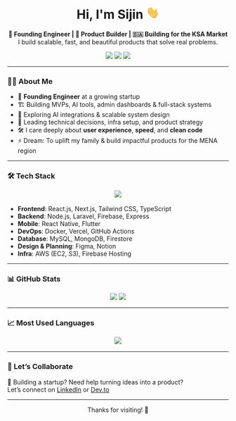 <h1 align="center">Hi, I'm Sijin <img src="https://raw.githubusercontent.com/sijin-raj/sijin-resume01/main/assets/images/Hi.gif" width="30"/></h1>

<p align="center">
  <b>🚀 Founding Engineer | 🧠 Product Builder | 🇸🇦 Building for the KSA Market</b><br/>
  I build scalable, fast, and beautiful products that solve real problems.
</p>

<p align="center">
  <a href="https://www.linkedin.com/in/sijin-raj/"><img src="https://skillicons.dev/icons?i=linkedin" height="30" /></a>
  <a href="https://www.instagram.com/sijin__raj/"><img src="https://skillicons.dev/icons?i=instagram" height="30" /></a>
  <a href="https://dev.to/sijinraj"><img src="https://skillicons.dev/icons?i=devto" height="30" /></a>
</p>

---

### 👨‍💻 About Me

- 🧩 **Founding Engineer** at a growing startup
- 🏗 Building MVPs, AI tools, admin dashboards & full-stack systems
- 🌱 Exploring AI integrations & scalable system design
- 🚀 Leading technical decisions, infra setup, and product strategy
- 🛠 I care deeply about **user experience**, **speed**, and **clean code**
- ⚡ Dream: To uplift my family & build impactful products for the MENA region

---

### 🛠 Tech Stack

<p align="center">
  <img src="https://skillicons.dev/icons?i=react,nextjs,ts,nodejs,laravel,firebase,tailwind,figma,mysql,mongodb,docker,aws,vscode,linux" />
</p>

- **Frontend**: React.js, Next.js, Tailwind CSS, TypeScript
- **Backend**: Node.js, Laravel, Firebase, Express
- **Mobile**: React Native, Flutter
- **DevOps**: Docker, Vercel, GitHub Actions
- **Database**: MySQL, MongoDB, Firestore
- **Design & Planning**: Figma, Notion
- **Infra**: AWS (EC2, S3), Firebase Hosting

---

### 📊 GitHub Stats

<p align="center">
  <img src="https://github-readme-stats.vercel.app/api?username=sijin-raj&show_icons=true&theme=tokyonight&hide_border=true" />
  <img src="https://github-readme-streak-stats.herokuapp.com?user=sijin-raj&theme=tokyonight&hide_border=true" />
</p>

---

### 📈 Most Used Languages

<p align="center">
  <img src="https://github-readme-stats.vercel.app/api/top-langs/?username=sijin-raj&layout=compact&theme=tokyonight&hide_border=true" />
</p>

---

### 🤝 Let’s Collaborate

🚀 Building a startup? Need help turning ideas into a product?  
Let’s connect on [LinkedIn](https://www.linkedin.com/in/sijin-raj/) or [Dev.to](https://dev.to/sijinraj)

---

<p align="center">Thanks for visiting! 🙌</p>
